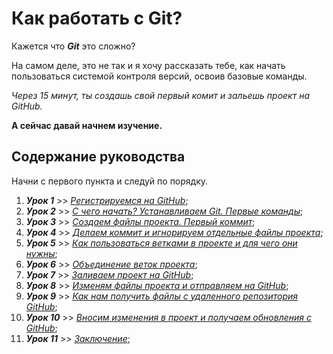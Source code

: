 # Как работать с Git?

Кажется что ***Git*** это сложно?  

На самом деле, это не так и я хочу рассказать тебе, как начать пользоваться системой контроля версий, освоив базовые команды.  

*Через 15 минут, ты создашь свой первый комит и зальешь проект на GitHub.*  

**А сейчас давай начнем изучение.**

## Содержание руководства

Начни с первого пункта и следуй по порядку.  

1. ***Урок 1*** >> [*Регистрируемся на GitHub*](github1.md "Руководство по регистрации");
2. ***Урок 2*** >> [*С чего начать? Устанавливаем Git. Первые команды*](usingGit2.md "Руководство по регистрации");
3. ***Урок 3*** >> [*Создаем файлы проекта. Первый коммит*](file-project3.md "Руководство по регистрации");
4. ***Урок 4*** >> [*Делаем коммит и игнорируем отдельные файлы проекта*](commit4.md "Руководство по регистрации");
5. ***Урок 5*** >> [*Как пользоваться ветками в проекте и для чего они нужны*](branch5.md "Руководство по регистрации");
6. ***Урок 6*** >> [*Объединение веток проекта*](combine6.md "Руководство по регистрации");
7. ***Урок 7*** >> [*Заливаем проект на GitHub*](gitHub7.md "Руководство по регистрации");
8. ***Урок 8*** >> [*Изменям файлы проекта и отправляем на GitHub*](changefile8.md "Руководство по регистрации");
9. ***Урок 9*** >> [*Как нам получить файлы с удаленного репозитория GitHub*](getFile9.md "Руководство по регистрации");
10. ***Урок 10*** >> [*Вносим изменения в проект и получаем обновления с GitHub*](gitpull10.md "Руководство по регистрации");
11. ***Урок 11*** >> [*Заключение*](conclusion11.md "Руководство по регистрации");